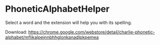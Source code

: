 # PhoneticAlphabetHelper

Select a word and the extension will help you with its spelling. 

Download: https://chrome.google.com/webstore/detail/charlie-phonetic-alphabet/mflikalpejnnbhhglonkanadlpkpemea
